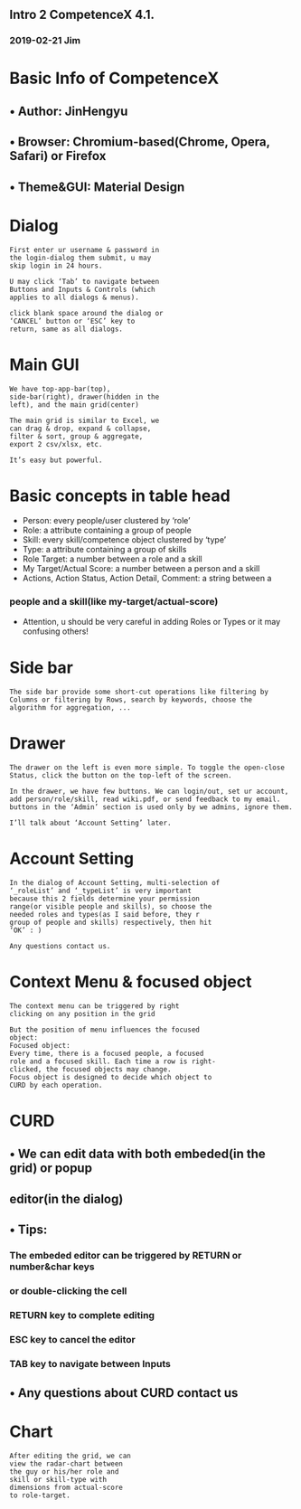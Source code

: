 ## Intro 2 CompetenceX 4.1.

### 2019-02-21 Jim

# Basic Info of CompetenceX

## • Author: JinHengyu

## • Browser: Chromium-based(Chrome, Opera, Safari) or Firefox

## • Theme&GUI: Material Design

# Dialog

```
First enter ur username & password in
the login-dialog them submit, u may
skip login in 24 hours.
```

```
U may click ‘Tab’ to navigate between
Buttons and Inputs & Controls (which
applies to all dialogs & menus).
```

```
click blank space around the dialog or
‘CANCEL’ button or ‘ESC’ key to
return, same as all dialogs.
```

# Main GUI

```
We have top-app-bar(top),
side-bar(right), drawer(hidden in the
left), and the main grid(center)
```

```
The main grid is similar to Excel, we
can drag & drop, expand & collapse,
filter & sort, group & aggregate,
export 2 csv/xlsx, etc.
```

```
It’s easy but powerful.
```

# Basic concepts in table head

- Person: every people/user clustered by ‘role’
- Role: a attribute containing a group of people
- Skill: every skill/competence object clustered by ‘type’
- Type: a attribute containing a group of skills
- Role Target: a number between a role and a skill
- My Target/Actual Score: a number between a person and a skill
- Actions, Action Status, Action Detail, Comment: a string between a

### people and a skill(like my-target/actual-score)

- Attention, u should be very careful in adding Roles or Types or it may confusing others!

# Side bar

```
The side bar provide some short-cut operations like filtering by
Columns or filtering by Rows, search by keywords, choose the
algorithm for aggregation, ...
```

# Drawer

```
The drawer on the left is even more simple. To toggle the open-close
Status, click the button on the top-left of the screen.
```

```
In the drawer, we have few buttons. We can login/out, set ur account,
add person/role/skill, read wiki.pdf, or send feedback to my email.
buttons in the ‘Admin’ section is used only by we admins, ignore them.
```

```
I’ll talk about ‘Account Setting’ later.
```

# Account Setting

```
In the dialog of Account Setting, multi-selection of
‘_roleList’ and ‘_typeList’ is very important
because this 2 fields determine your permission
range(or visible people and skills), so choose the
needed roles and types(as I said before, they r
group of people and skills) respectively, then hit
‘OK’ : )
```

```
Any questions contact us.
```

# Context Menu & focused object

```
The context menu can be triggered by right
clicking on any position in the grid
```

```
But the position of menu influences the focused
object:
Focused object:
Every time, there is a focused people, a focused
role and a focused skill. Each time a row is right-
clicked, the focused objects may change.
Focus object is designed to decide which object to
CURD by each operation.
```

# CURD

## • We can edit data with both embeded(in the grid) or popup

## editor(in the dialog)

## • Tips:

### The embeded editor can be triggered by RETURN or number&char keys

### or double-clicking the cell

### RETURN key to complete editing

### ESC key to cancel the editor

### TAB key to navigate between Inputs

## • Any questions about CURD contact us

# Chart

```
After editing the grid, we can
view the radar-chart between
the guy or his/her role and
skill or skill-type with
dimensions from actual-score
to role-target.
```
